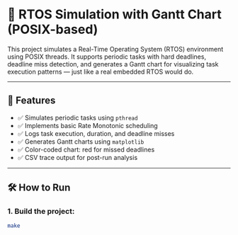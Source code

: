 # 🧠 RTOS Simulation with Gantt Chart (POSIX-based)

This project simulates a Real-Time Operating System (RTOS) environment using POSIX threads. It supports periodic tasks with hard deadlines, deadline miss detection, and generates a Gantt chart for visualizing task execution patterns — just like a real embedded RTOS would do.

---

## 🔧 Features

- ✅ Simulates periodic tasks using `pthread`
- ✅ Implements basic Rate Monotonic scheduling
- ✅ Logs task execution, duration, and deadline misses
- ✅ Generates Gantt charts using `matplotlib`
- ✅ Color-coded chart: red for missed deadlines
- ✅ CSV trace output for post-run analysis

---

## 🛠️ How to Run

### 1. Build the project:
```bash
make
